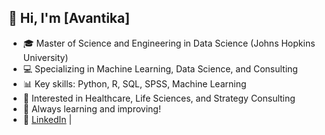 ## 👋 Hi, I'm [Avantika]
- 🎓 Master of Science and Engineering in Data Science (Johns Hopkins University)
- 💻 Specializing in Machine Learning, Data Science, and Consulting
- 📊 Key skills: Python, R, SQL, SPSS, Machine Learning
- 🏥 Interested in Healthcare, Life Sciences, and Strategy Consulting
- 🌱 Always learning and improving!
- 🔗 [LinkedIn](https://www.linkedin.com/in/avantika-singh-2a5996155/) |

<!--
**Ava-00/Ava-00** is a ✨ _special_ ✨ repository because its `README.md` (this file) appears on your GitHub profile.

Here are some ideas to get you started:

- 🔭 I’m currently working on optimizing ML solutions for healthcare, algorithmic bias and fairness in machine learning models and causal inference
- 🌱 I’m currently learning more Bayesian statistics and AI/ML projects
- 👯 I’m looking to collaborate on ...
- 🤔 I’m looking for help with ...
- 💬 Ask me about ...
- 📫 How to reach me: ...
- 😄 Pronouns: she/her
- ⚡ Fun fact: ...
-->
